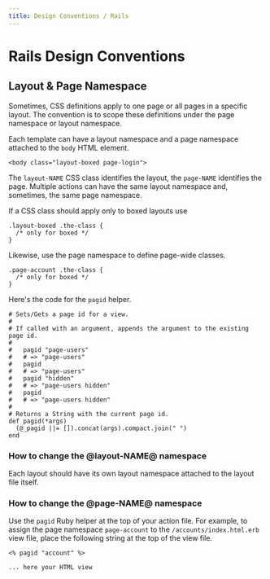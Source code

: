 ```yaml
---
title: Design Conventions / Rails
---
```


# Rails Design Conventions


## Layout & Page Namespace

Sometimes, CSS definitions apply to one page or all pages in a specific layout. The convention is to scope these definitions under the page namespace or layout namespace.

Each template can have a layout namespace and a page namespace attached to the `body` HTML element.

    <body class="layout-boxed page-login">

The `layout-NAME` CSS class identifies the layout, the `page-NAME` identifies the page. Multiple actions can have the same layout namespace and, sometimes, the same page namespace.

If a CSS class should apply only to boxed layouts use

    .layout-boxed .the-class {
      /* only for boxed */
    }

Likewise, use the page namespace to define page-wide classes.

    .page-account .the-class {
      /* only for boxed */
    }

Here's the code for the `pagid` helper.

    # Sets/Gets a page id for a view.
    #
    # If called with an argument, appends the argument to the existing page id.
    #
    #   pagid "page-users"
    #   # => "page-users"
    #   pagid
    #   # => "page-users"
    #   pagid "hidden"
    #   # => "page-users hidden"
    #   pagid
    #   # => "page-users hidden"
    #
    # Returns a String with the current page id.
    def pagid(*args)
      (@_pagid ||= []).concat(args).compact.join(" ")
    end

### How to change the @layout-NAME@ namespace

Each layout should have its own layout namespace attached to the layout file itself.

### How to change the @page-NAME@ namespace

Use the `pagid` Ruby helper at the top of your action file.
For example, to assign the page namespace `page-account` to the `/accounts/index.html.erb` view file, place the following string at the top of the view file.

    <% pagid "account" %>

    ... here your HTML view
